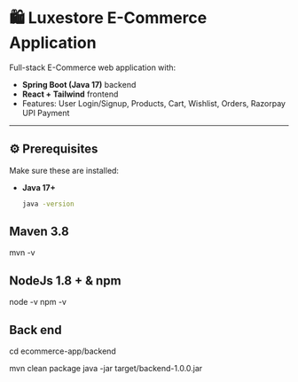 # 🛍️ Luxestore E-Commerce Application

Full-stack E-Commerce web application with:
- **Spring Boot (Java 17)** backend  
- **React + Tailwind** frontend  
- Features: User Login/Signup, Products, Cart, Wishlist, Orders, Razorpay UPI Payment  

---

## ⚙️ Prerequisites

Make sure these are installed:

- **Java 17+**  
  ```bash
  java -version

## Maven 3.8
mvn -v

## NodeJs 1.8 + & npm
node -v
npm -v

## Back end 

cd ecommerce-app/backend

mvn clean package
java -jar target/backend-1.0.0.jar

